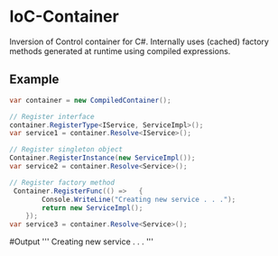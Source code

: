 # IoC-Container

Inversion of Control container for C#. Internally uses (cached) factory methods generated at runtime using compiled expressions.

## Example
```csharp
var container = new CompiledContainer();

// Register interface
container.RegisterType<IService, ServiceImpl>();
var service1 = container.Resolve<IService>();

// Register singleton object
Container.RegisterInstance(new ServiceImpl());
var service2 = container.Resolve<Service>();

// Register factory method
 Container.RegisterFunc(() =>   {
        Console.WriteLine("Creating new service . . .");
        return new ServiceImpl();
    });
var service3 = container.Resolve<Service>();
```

#Output
'''
 Creating new service . . .
'''
